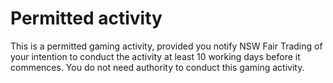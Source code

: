 <h1>Permitted activity</h1>

<p>This is a permitted gaming activity, provided you notify NSW Fair Trading of your intention to conduct the activity at least 10 working days before it commences. You do not need authority to conduct this gaming activity.<p>
